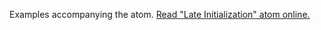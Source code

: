 

Examples accompanying the atom.
[Read "Late Initialization" atom online.](https://stepik.org/lesson/350571/step/1)
